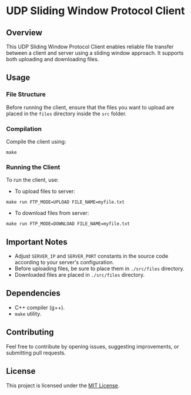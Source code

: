 # UDP Sliding Window Protocol Client

## Overview

This UDP Sliding Window Protocol Client enables reliable file transfer between a client and server using a sliding window approach. It supports both uploading and downloading files.

## Usage

### File Structure

Before running the client, ensure that the files you want to upload are placed in the `files` directory inside the `src` folder.

### Compilation

Compile the client using:
```
make
```

### Running the Client

To run the client, use:

- To upload files to server:
```
make run FTP_MODE=UPLOAD FILE_NAME=myfile.txt
```
- To download files from server:
```
make run FTP_MODE=DOWNLOAD FILE_NAME=myfile.txt
```

## Important Notes

- Adjust `SERVER_IP` and `SERVER_PORT` constants in the source code according to your server's configuration.
- Before uploading files, be sure to place them in ```./src/files``` directory.
- Downloaded files are placed in ```./src/files``` directory.

## Dependencies

- C++ compiler (g++).
- `make` utility.

## Contributing

Feel free to contribute by opening issues, suggesting improvements, or submitting pull requests.

## License

This project is licensed under the [MIT License](LICENSE).
